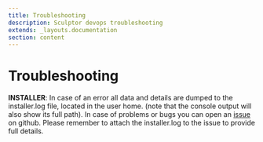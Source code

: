 ```yaml
---
title: Troubleshooting
description: Sculptor devops troubleshooting
extends: _layouts.documentation
section: content
---
```


# Troubleshooting
**INSTALLER**: In case of an error all data and details are dumped to the installer.log file, located in the user home. (note that the console output will also show its full path). In case of problems or bugs you can open an [issue](https://github.com/sculptor-devops/installer/issues) on github. Please remember to attach the installer.log to the issue to provide full details.
